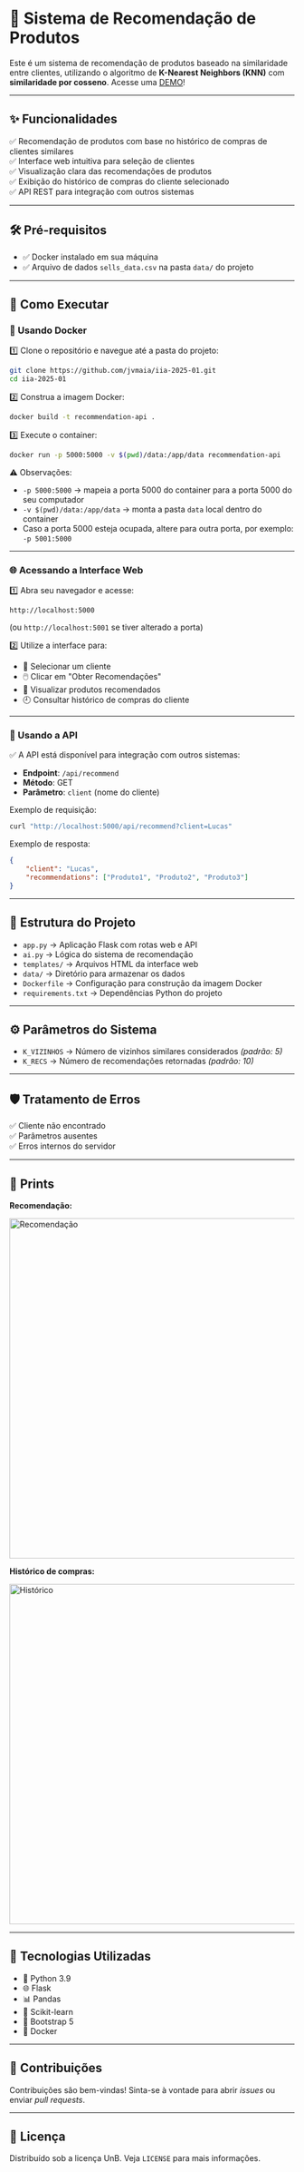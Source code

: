 
# 🚀 Sistema de Recomendação de Produtos

Este é um sistema de recomendação de produtos baseado na similaridade entre clientes, utilizando o algoritmo de **K-Nearest Neighbors (KNN)** com **similaridade por cosseno**. Acesse uma [DEMO](https://teusdv.link/IIA/)!

---

## ✨ Funcionalidades

✅ Recomendação de produtos com base no histórico de compras de clientes similares  
✅ Interface web intuitiva para seleção de clientes  
✅ Visualização clara das recomendações de produtos  
✅ Exibição do histórico de compras do cliente selecionado  
✅ API REST para integração com outros sistemas  

---

## 🛠️ Pré-requisitos

- ✅ Docker instalado em sua máquina
- ✅ Arquivo de dados `sells_data.csv` na pasta `data/` do projeto

---

## 🚀 Como Executar

### 🐳 Usando Docker

1️⃣ Clone o repositório e navegue até a pasta do projeto:

```bash
git clone https://github.com/jvmaia/iia-2025-01.git
cd iia-2025-01
```

2️⃣ Construa a imagem Docker:

```bash
docker build -t recommendation-api .
```

3️⃣ Execute o container:

```bash
docker run -p 5000:5000 -v $(pwd)/data:/app/data recommendation-api
```

⚠️ Observações:
- `-p 5000:5000` → mapeia a porta 5000 do container para a porta 5000 do seu computador
- `-v $(pwd)/data:/app/data` → monta a pasta `data` local dentro do container
- Caso a porta 5000 esteja ocupada, altere para outra porta, por exemplo: `-p 5001:5000`

---

### 🌐 Acessando a Interface Web

1️⃣ Abra seu navegador e acesse:

```
http://localhost:5000
```

(ou `http://localhost:5001` se tiver alterado a porta)

2️⃣ Utilize a interface para:

- 🔽 Selecionar um cliente
- 🖱️ Clicar em "Obter Recomendações"
- 📃 Visualizar produtos recomendados
- 🕘 Consultar histórico de compras do cliente

---

### 🔗 Usando a API

✅ A API está disponível para integração com outros sistemas:

- **Endpoint**: `/api/recommend`
- **Método**: GET
- **Parâmetro**: `client` (nome do cliente)

Exemplo de requisição:

```bash
curl "http://localhost:5000/api/recommend?client=Lucas"
```

Exemplo de resposta:

```json
{
    "client": "Lucas",
    "recommendations": ["Produto1", "Produto2", "Produto3"]
}
```

---

## 📂 Estrutura do Projeto

- `app.py` → Aplicação Flask com rotas web e API
- `ai.py` → Lógica do sistema de recomendação
- `templates/` → Arquivos HTML da interface web
- `data/` → Diretório para armazenar os dados
- `Dockerfile` → Configuração para construção da imagem Docker
- `requirements.txt` → Dependências Python do projeto

---

## ⚙️ Parâmetros do Sistema

- `K_VIZINHOS` → Número de vizinhos similares considerados _(padrão: 5)_
- `K_RECS` → Número de recomendações retornadas _(padrão: 10)_

---

## 🛡️ Tratamento de Erros

✅ Cliente não encontrado  
✅ Parâmetros ausentes  
✅ Erros internos do servidor  

---

## 📸 Prints

**Recomendação:**

<img width="600" alt="Recomendação" src="https://github.com/user-attachments/assets/ab7a38a1-e64f-4581-ba90-4aaa57c62bc8" />

**Histórico de compras:**

<img width="600" alt="Histórico" src="https://github.com/user-attachments/assets/fab409b7-01dc-4f26-b51c-c166609e9be5" />

---

## 🧰 Tecnologias Utilizadas

- 🐍 Python 3.9
- 🌐 Flask
- 📊 Pandas
- 🤖 Scikit-learn
- 🎨 Bootstrap 5
- 🐳 Docker

---

## 🤝 Contribuições

Contribuições são bem-vindas! Sinta-se à vontade para abrir _issues_ ou enviar _pull requests_.

---

## 📄 Licença

Distribuído sob a licença UnB. Veja `LICENSE` para mais informações.

